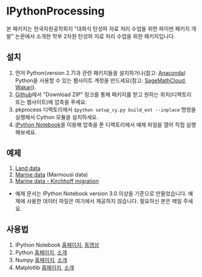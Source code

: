 # IPythonProcessing

본 패키지는 한국자원공학회지 "대화식 탄성파 자료 처리 수업을 위한 파이썬 패키지 개발" 논문에서 소개한 학부 2차원 탄성파 자료 처리 수업을 위한 패키지입니다.

## 설치

1. 먼저 Python(version 2.7)과 관련 패키지들을 설치하거나(참고: [Anaconda](http://continuum.io/downloads)) Python을 사용할 수 있는 웹사이트 계정을 만드세요(참고: [SageMathCloud](https://cloud.sagemath.com), [Wakari](https://www.wakari.io)).
2. [Github](https://github.com/pkgpl/IPythonProcessing)에서 "Download ZIP" 링크를 통해 패키지를 받고 원하는 위치(디렉토리 또는 웹사이트)에 압축을 푸세요.
3. pkprocess 디렉토리에서 `$python setup_cy.py build_ext --inplace` 명령을 실행해서 Cython 모듈을 설치하세요.
4. [IPython Notebook](http://ipython.org/notebook.html)을 이용해 압축을 푼 디렉토리에서 예제 파일을 열어 직접 실행해보세요.


## 예제

1. [Land data](http://nbviewer.ipython.org/github/pkgpl/IPythonProcessing/blob/master/Example_Land.ipynb)
2. [Marine data](http://nbviewer.ipython.org/github/pkgpl/IPythonProcessing/blob/master/Example_Marine.ipynb) (Marmousi data)
3. [Marine data - Kirchhoff migration](http://nbviewer.ipython.org/github/pkgpl/IPythonProcessing/blob/master/Kirchhoff_mig.ipynb)

* 예제 문서는 IPython Notebook version 3.0 이상을 기준으로 만들었습니다. 예제에 사용한 데이터 파일은 여기에서 제공하지 않습니다. 필요하신 분은 메일 주세요.


## 사용법

1. IPython Notebook [홈페이지](http://ipython.org/notebook.html), [동영상](https://www.youtube.com/watch?v=lZChNqEYqLA)
2. Python [홈페이지](https://www.python.org), [소개](https://www.wakari.io/nb/url///wakari.io/static/notebooks/Lecture_1_Introduction_to_Python_Programming.ipynb)
3. Numpy [홈페이지](http://www.numpy.org), [소개](https://www.wakari.io/nb/url///wakari.io/static/notebooks/Lecture_2_Numpy.ipynb)
4. Matplotlib [홈페이지](http://matplotlib.org), [소개](https://www.wakari.io/nb/url///wakari.io/static/notebooks/Lecture_4_Matplotlib.ipynb)
